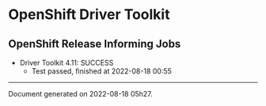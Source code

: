 
OpenShift Driver Toolkit
========================

OpenShift Release Informing Jobs
--------------------------------



* Driver Toolkit 4.11: SUCCESS
  - Test passed, finished at 2022-08-18 00:55






---
Document generated on 2022-08-18 05h27.
